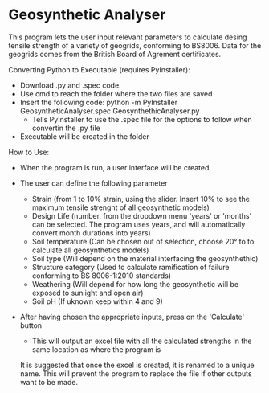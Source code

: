# Geosynthetic Analyser
This program lets the user input relevant parameters to calculate desing tensile strength of a variety of geogrids, conforming to BS8006.
Data for the geogrids comes from the British Board of Agrement certificates.

Converting Python to Executable (requires PyInstaller):
  - Download .py and .spec code.
  - Use cmd to reach the folder where the two files are saved
  - Insert the following code: python -m PyInstaller GeosyntheticAnalyser.spec GeosynthethicAnalyser.py
    - Tells PyInstaller to use the .spec file for the options to follow when convertin the .py file 
  - Executable will be created in the folder

How to Use:
 - When the program is run, a user interface will be created.
 - The user can define the following parameter
   - Strain (from 1 to 10% strain, using the slider. Insert 10% to see the maximum tensile strenght of all geosynthetic models)
   - Design Life (number, from the dropdown menu 'years' or 'months' can be selected. The program uses years, and will automatically convert month durations into years)
   - Soil temperature (Can be chosen out of selection, choose 20° to to calculate all geosynthetics models)
   - Soil type (Will depend on the material interfacing the geosynthethic)
   - Structure category (Used to calculate ramification of failure conforming to BS 8006-1:2010 standards)
   - Weathering (Will depend for how long the geosynthetic will be exposed to sunlight and open air)
   - Soil pH (If uknown keep within 4 and 9)
- After having chosen the appropriate inputs, press on the 'Calculate' button
   - This will output an excel file with all the calculated strengths in the same location as where the program is
  
  It is suggested that once the excel is created, it is renamed to a unique name. This will prevent the program to replace the file if other outputs want to be made.

